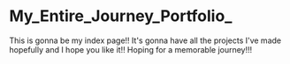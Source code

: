 # My_Entire_Journey_Portfolio_
This is gonna be my index page!! It's gonna have all the projects I've made hopefully and I hope you like it!! Hoping for a memorable journey!!!
